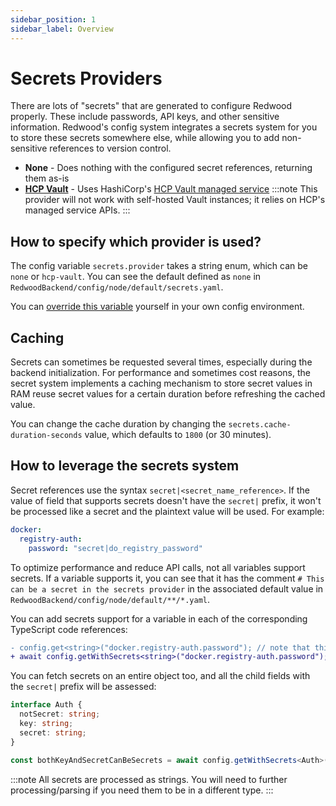 ```yaml
---
sidebar_position: 1
sidebar_label: Overview
---
```


# Secrets Providers

There are lots of "secrets" that are generated to configure Redwood properly. These include passwords, API keys, and other sensitive information. Redwood's config system integrates a secrets system for you to store these secrets somewhere else, while allowing you to add non-sensitive references to version control.

- **None** - Does nothing with the configured secret references, returning them as-is
- [**HCP Vault**](./hcp-vault.md) - Uses HashiCorp's [HCP Vault managed service](https://portal.cloud.hashicorp.com/sign-up)
    :::note
    This provider will not work with self-hosted Vault instances; it relies on HCP's managed service APIs.
    :::

## How to specify which provider is used?

The config variable `secrets.provider` takes a string enum, which can be `none` or `hcp-vault`. You can see the default defined as `none` in `RedwoodBackend/config/node/default/secrets.yaml`.

You can [override this variable](../../configuration/overview.md#customization) yourself in your own config environment.

## Caching

Secrets can sometimes be requested several times, especially during the backend initialization. For performance and sometimes cost reasons, the secret system implements a caching mechanism to store secret values in RAM reuse secret values for a certain duration before refreshing the cached value.

You can change the cache duration by changing the `secrets.cache-duration-seconds` value, which defaults to `1800` (or 30 minutes).

## How to leverage the secrets system

Secret references use the syntax `secret|<secret_name_reference>`. If the value of field that supports secrets doesn't have the `secret|` prefix, it won't be processed like a secret and the plaintext value will be used. For example:

``` yaml
docker:
  registry-auth:
    password: "secret|do_registry_password"
```

To optimize performance and reduce API calls, not all variables support secrets. If a variable supports it, you can see that it has the comment `# This can be a secret in the secrets provider` in the associated default value in `RedwoodBackend/config/node/default/**/*.yaml`.

You can add secrets support for a variable in each of the corresponding TypeScript code references:

``` diff
- config.get<string>("docker.registry-auth.password"); // note that this is a synchronous function
+ await config.getWithSecrets<string>("docker.registry-auth.password"); // note this is an asynchronous function
```

You can fetch secrets on an entire object too, and all the child fields with the `secret|` prefix will be assessed:

``` ts
interface Auth {
  notSecret: string;
  key: string;
  secret: string;
}

const bothKeyAndSecretCanBeSecrets = await config.getWithSecrets<Auth>("my-auth-key");
```

:::note
All secrets are processed as strings. You will need to further processing/parsing if you need them to be in a different type.
:::
